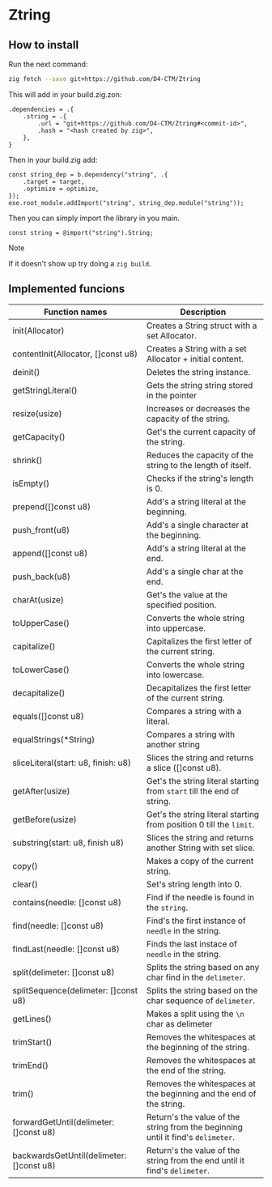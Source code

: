 # Ztring

## How to install

Run the next command:
```bash
zig fetch --save git+https://github.com/D4-CTM/Ztring
```

This will add in your build.zig.zon:
```zig
.dependencies = .{ 
    .string = .{
        .url = "git+https://github.com/D4-CTM/Ztring#<commit-id>",
        .hash = "<hash created by zig>",
    },
}
```

Then in your build.zig add:
```zig
const string_dep = b.dependency("string", .{
    .target = target,
    .optimize = optimize,
});
exe.root_module.addImport("string", string_dep.module("string"));
```

Then you can simply import the library in you main.
```zig
const string = @import("string").String;
```

> [!NOTE]
> If it doesn't show up try doing a ``zig build``.

## Implemented funcions

| Function names | Description |
| -------------- | --------------- |
| init(Allocator)  | Creates a String struct with a set Allocator. |
| contentInit(Allocator, []const u8)| Creates a String with a set Allocator + initial content. |
| deinit() | Deletes the string instance. |
| getStringLiteral() | Gets the string string stored in the pointer |
| resize(usize) | Increases or decreases the capacity of the string.  |
| getCapacity() | Get's the current capacity of the string. |
| shrink() | Reduces the capacity of the string to the length of itself. |
| isEmpty() | Checks if the string's length is 0. |
| prepend([]const u8) | Add's a string literal at the beginning. |
| push_front(u8) | Add's a single character at the beginning. |
| append([]const u8) | Add's a string literal at the end. |
| push_back(u8) | Add's a single char at the end. |
| charAt(usize) | Get's the value at the specified position. |
| toUpperCase() | Converts the whole string into uppercase. |
| capitalize() | Capitalizes the first letter of the current string. |
| toLowerCase() | Converts the whole string into lowercase. |
| decapitalize() | Decapitalizes the first letter of the current string. |
| equals([]const u8) | Compares a string with a literal. |
| equalStrings(*String) | Compares a string with another string |
| sliceLiteral(start: u8, finish: u8) | Slices the string and returns a slice ([]const u8). |
| getAfter(usize) | Get's the string literal starting from `start` till the end of string. |
| getBefore(usize) | Get's the string literal starting from position 0 till the `limit`. |
| substring(start: u8, finish u8) | Slices the string and returns another String with set slice. |
| copy() | Makes a copy of the current string. |
| clear() | Set's string length into 0. |
| contains(needle: []const u8) | Find if the needle is found in the `string`. |
| find(needle: []const u8) | Find's the first instance of `needle` in the string. |
| findLast(needle: []const u8) | Finds the last instace of `needle` in the string. |
| split(delimeter: []const u8) | Splits the string based on any char find in the `delimeter`. |
| splitSequence(delimeter: []const u8) | Splits the string based on the char sequence of `delimeter`. |
| getLines() | Makes a split using the `\n` char as delimeter |
| trimStart() | Removes the whitespaces at the beginning of the string. |
| trimEnd() | Removes the whitespaces at the end of the string. |
| trim() | Removes the whitespaces at the beginning and the end of the string. |
| forwardGetUntil(delimeter: []const u8) | Return's the value of the string from the beginning until it find's `delimeter`. |
| backwardsGetUntil(delimeter: []const u8) | Return's the value of the string from the end until it find's `delimeter`. |

